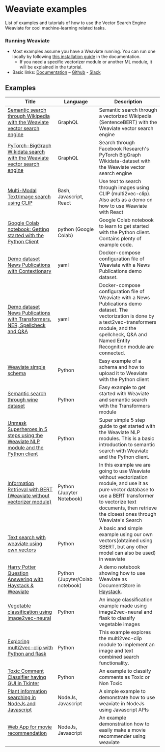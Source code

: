 # Weaviate examples

List of examples and tutorials of how to use the Vector Search Engine
Weaviate for cool machine-learning related tasks.

### Running Weaviate

* Most examples assume you have a Weaviate running. You can run one locally by following [this installation guide](https://weaviate.io/developers/weaviate/current/getting-started/installation.html#customize-your-weaviate-setup) in the documentation.
  * If you need a specific vectorizer module or another ML module, it will be explained in the tutorial.
* Basic links: [Documentation](https://github.com/semi-technologies/weaviate) – [Github](https://weaviate.io/developers/weaviate/current/) - [Slack](https://join.slack.com/t/weaviate/shared_invite/zt-goaoifjr-o8FuVz9b1HLzhlUfyfddhw)

## Examples

|Title|Language|Description|
|---|---|---|
| [Semantic search through Wikipedia with the Weaviate vector search engine](https://github.com/semi-technologies/semantic-search-through-Wikipedia-with-Weaviate) | GraphQL | Semantic search through a vectorized Wikipedia (SentenceBERT) with the Weaviate vector search engine | 
| [PyTorch-BigGraph Wikidata search with the Weaviate vector search engine](https://github.com/semi-technologies/biggraph-wikidata-search-with-weaviate) | GraphQL | Search through Facebook Research's PyTorch BigGraph Wikidata-dataset with the Weaviate vector search engine |
| [Multi-Modal Text/Image search using CLIP](clip-multi-modal-text-image-search/) | Bash, Javascript, React | Use text to search through images using CLIP (multi2vec-clip). Also acts as a demo on how to use Weaviate with React |
| [Google Colab notebook: Getting started with the Python Client](getting-started-with-python-client-colab) | python (Google Colab) | Google Colab notebook to learn to get started with the Python client. Contains plenty of example code. |
| [Demo dataset News Publications with Contextionary](weaviate-contextionary-newspublications) | yaml | Docker-compose configuration file of Weaviate with a News Publications demo dataset. |
| [Demo dataset News Publications with Transformers, NER, Spellcheck and Q&A](weaviate-transformers-newspublications) | yaml | Docker-compose configuration file of Weaviate with a News Publications demo dataset. The vectorization is done by a text2vec-transformers module, and the spellcheck, Q&A and Named Entity Recognition module are connected. |
| [Weaviate simple schema](schema-wines) | Python | Easy example of a schema and how to upload it to Weaviate with the Python client |
| [Semantic search through wine dataset](semanticsearch-transformers-wines) | Python | Easy example to get started with Weaviate and semantic search with the Transformers module |
| [Unmask Superheroes in 5 steps using the Weaviate NLP module and the Python client](unmask-superheroes) | Python | Super simple 5 step guide to get started with the Weaviate NLP modules. This is a basic introduction to semantic search with Weaviate and the Python client.|
| [Information Retrieval with BERT (Weaviate without vectorizer module)](bert-information-retrieval) | Python (Jupyter Notebook) | In this example we are going to use Weaviate without vectorization module, and use it as pure vector database to use a BERT transformer to vectorize text documents, then retrieve the closest ones through Weaviate's Search | 
| [Text search with weaviate using own vectors](text-search-with-own-vectors) | Python | A basic and simple example using our own vectors(obtained using SBERT, but any other model can also be used) in weaviate|
| [Harry Potter Question Answering with Haystack & Weaviate](harrypotter-qa-haystack-weaviate) | Python (Jupyter/Colab notebook) | A demo notebook showing how to use Weaviate as DocumentStore in [Haystack](https://haystack.deepset.ai/overview/intro).
| [Vegetable classification using image2vec-neural](vegetable-classification) | Python  |An image classification example made using image2vec-neural and flask to classify vegetable images|
| [Exploring multi2vec-clip with Python and flask](exploring-multi2vec-clip-with-Python-and-flask) | Python  |This example explores the multi2vec-clip module to implement an image and text combined search functionality.|
| [Toxic Comment Classifier having GUI in Tkinter](weaviate-toxic-comment-classifier) | Python  |An example to classify comments as Toxic or Non Toxic |
| [Plant information searching in NodeJs and Javascript](plant-information-searching-using-NodeJs) | NodeJs, Javascript |A simple example to demonstrate how to use weaviate in NodeJs using Javascript APIs|
| [Web App for movie recommendation](weaviate-movie-recommendation-example) | NodeJs, Javascript |An example demonstration how to easily make a movie recommender using weaviate|
